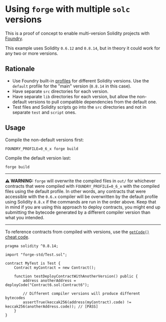 # Using `forge` with multiple `solc` versions

This is a proof of concept to enable multi-version Solidity projects with [Foundry](https://book.getfoundry.sh/).

This example uses Solidity `0.6.12` and `0.8.14`, but in theory it could work for any two or more versions.

## Rationale

- Use Foundry built-in [profiles](https://book.getfoundry.sh/reference/config#profiles) for different Solidity versions.
  Use the `default` profile for the "main" version (`0.8.14` in this case).
- Have separate `src` directories for each version.
- Have separate `lib` directories for each version, but allow the non-default versions to pull compatible dependencies
  from the default one.
- Test files and Solidity scripts go into the `src` directories and not in separate `test` and `script` ones.

## Usage

Compile the non-default versions first:
```
FOUNDRY_PROFILE=0_6_x forge build
```

Compile the default version last:
```
forge build
```

---

**⚠️ WARNING:** `forge` will overwrite the compiled files in `out/` for whichever contracts that were compiled with
`FOUNDRY_PROFILE=0_6_x` with the compiled files using the default profile. In other words, any contracts that were
accessible with the `0.6.x` compiler will be overwritten by the default profile using Solidity `0.8.x` if the commands
are run in the order above. Keep that in mind if you are using this approach to deploy contracts, you might end up
submitting the bytecode generated by a different compiler version than what you intended.

---

To reference contracts from compiled with versions, use the [`getCode()` cheat code][get-code].

  [get-code]: https://book.getfoundry.sh/cheatcodes/get-code

```solidity
pragma solidity ^0.8.14;

import "forge-std/Test.sol";

contract MyTest is Test {
    Contract myContract = new Contract();

    function testDeployContractWithAnotherVersion() public {
        address anotherAddress = deployCode("Contract6.sol:Contract6");

        // Different compiler versions will produce different bytecodes
        assertTrue(keccak256(address(myContract).code) != keccak256(anotherAddress.code)); // [PASS]
    }
}
```
